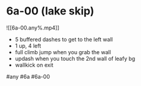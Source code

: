 # 6a-00 (lake skip)



![[6a-00.any%.mp4]]

* 5 buffered dashes to get to the left wall
* 1 up, 4 left
* full climb jump when you grab the wall
* updash when you touch the 2nd wall of leafy bg
* wallkick on exit

#any #6a #6a-00
